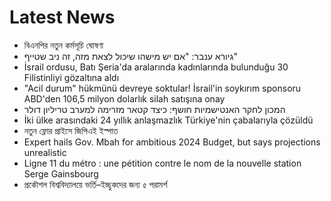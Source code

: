 # Latest News
-  বিএনপির নতুন কর্মসূচি ঘোষণা
-  גיורא ענבר: "אם יש מישהו שיכול לצאת מזה, זה ניב שטייף"
-  İsrail ordusu, Batı Şeria'da aralarında kadınlarında bulunduğu 30 Filistinliyi gözaltına aldı
-  "Acil durum" hükmünü devreye soktular! İsrail'in soykırım sponsoru ABD'den 106,5 milyon dolarlık silah satışına onay
-  המכון לחקר האנטישמיות חושף: כיצד קטאר מזרימה למערב טריליון דולר
-  İki ülke arasındaki 24 yıllık anlaşmazlık Türkiye'nin çabalarıyla çözüldü
-  নতুন ফ্লোর প্রাইসে জিপিএই ইস্পাত
-  Expert hails Gov. Mbah for ambitious 2024 Budget, but says projections unrealistic
-  Ligne 11 du métro : une pétition contre le nom de la nouvelle station Serge Gainsbourg
-  প্রকৌশল বিশ্ববিদ্যালয়ে ভর্তি–ইচ্ছুকদের জন্য ৫ পরামর্শ
